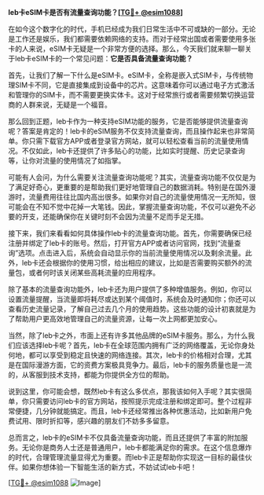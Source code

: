 **leb卡eSIM卡是否有流量查询功能？[[TG💪+ @esim1088](https://t.me/s/esim1088)]**

在如今这个数字化的时代，手机已经成为我们日常生活中不可或缺的一部分。无论是工作还是娱乐，我们都需要依赖网络的支持。而对于经常出国或者需要使用多张卡的人来说，eSIM卡无疑是一个非常方便的选择。那么，今天我们就来聊一聊关于leb卡eSIM卡的一个常见问题：**它是否具备流量查询功能？**

首先，让我们了解一下什么是eSIM卡。eSIM卡，全称是嵌入式SIM卡，与传统物理SIM卡不同，它是直接集成到设备中的芯片。这意味着你可以通过电子方式激活和管理你的SIM卡，而不需要更换实体卡。这对于经常旅行或者需要频繁切换运营商的人群来说，无疑是一个福音。

那么回到正题，leb卡作为一种支持eSIM功能的服务，它是否能够提供流量查询呢？答案是肯定的！leb卡的eSIM服务不仅支持流量查询，而且操作起来也非常简单。你只需下载官方APP或者登录官方网站，就可以轻松查看当前的流量使用情况。不仅如此，leb卡还提供了许多贴心的功能，比如实时提醒、历史记录查询等，让你对流量的使用情况了如指掌。

可能有人会问，为什么需要关注流量查询功能呢？其实，流量查询功能不仅仅是为了满足好奇心，更重要的是帮助我们更好地管理自己的数据消耗。特别是在国外漫游时，流量费用往往比国内高出很多。如果你对自己的流量使用情况一无所知，很可能会在不知不觉中花掉一大笔钱。因此，掌握流量查询功能，不仅可以避免不必要的开支，还能确保你在关键时刻不会因为流量不足而手足无措。

接下来，我们来看看如何具体操作leb卡的流量查询功能。首先，你需要确保已经注册并绑定了leb卡的账号。然后，打开官方APP或者访问官网，找到“流量查询”选项。点击进入后，系统会自动显示你的当前流量使用情况以及剩余流量。此外，leb卡还会根据你的使用习惯，给出相应的建议，比如是否需要购买额外的流量包，或者何时该关闭某些高耗流量的应用程序。

除了基本的流量查询功能外，leb卡还为用户提供了多种增值服务。例如，你可以设置流量提醒，当流量即将耗尽或达到某个阈值时，系统会及时通知你；你还可以查看历史流量记录，了解自己过去几个月的使用趋势。这些功能的设计初衷就是为了帮助用户更高效地管理自己的流量资源，让每一次上网都更加安心。

当然，除了leb卡之外，市面上还有许多其他品牌的eSIM卡服务。那么，为什么我们应该选择leb卡呢？首先，leb卡在全球范围内拥有广泛的网络覆盖，无论你身处何地，都可以享受到稳定且快速的网络连接。其次，leb卡的价格相对合理，尤其是在国际漫游方面，它的资费方案极具竞争力。最后，leb卡的服务质量也是一流的，从客服到技术支持，都能为你提供全方位的帮助。

说到这里，你可能会想，既然leb卡有这么多优点，那我该如何入手呢？其实很简单，你只需要访问leb卡的官方网站，按照提示完成注册和绑定即可。整个过程非常便捷，几分钟就能搞定。而且，leb卡还经常推出各种优惠活动，比如新用户免费试用、限时折扣等，感兴趣的朋友们不妨多多留意。

总而言之，leb卡的eSIM卡不仅具备流量查询功能，而且还提供了丰富的附加服务。无论你是商务人士还是普通用户，leb卡都能满足你的需求。在这个信息爆炸的时代，合理管理流量显得尤为重要。而leb卡正是帮助你实现这一目标的最佳伙伴。如果你想体验一下智能生活的新方式，不妨试试leb卡吧！

[[TG💪+ @esim1088](https://t.me/s/esim1088) ![Image](https://i.postimg.cc/4NQfJmqS/Snipaste-2025-05-13-00-14-12.png)]